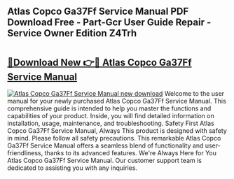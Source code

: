 ## Atlas Copco Ga37Ff Service Manual PDF Download Free - Part-Gcr User Guide Repair - Service Owner Edition Z4Trh

# <h2><a href="http://bc61888.oget.top/?id=Atlas+Copco+Ga37Ff+Service+Manual">🔗Download New 👉🔴 Atlas Copco Ga37Ff Service Manual</a></h2>

[![Atlas Copco Ga37Ff Service Manual new download](https://i.imgur.com/5g1atiW.png)](http://bc61888.oget.top/?id=Atlas+Copco+Ga37Ff+Service+Manual)
Welcome to the user manual for your newly purchased Atlas Copco Ga37Ff Service Manual. This comprehensive guide is intended to help you master the functions and capabilities of your product. Inside, you will find detailed information on installation, usage, maintenance, and troubleshooting. Safety First Atlas Copco Ga37Ff Service Manual, Always This product is designed with safety in mind. Please follow all safety precautions. This remarkable Atlas Copco Ga37Ff Service Manual offers a seamless blend of functionality and user-friendliness, thanks to its advanced features. We're Always Here for You Atlas Copco Ga37Ff Service Manual. Our customer support team is dedicated to assisting you with any inquiries.
